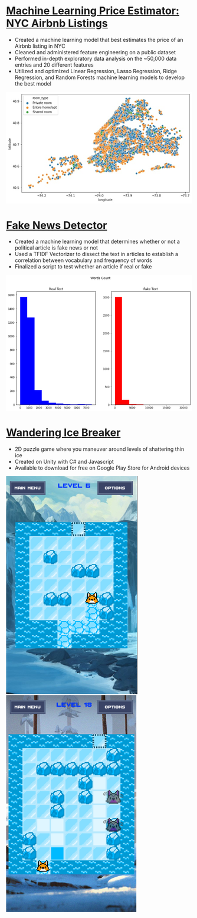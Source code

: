 # [Machine Learning Price Estimator: NYC Airbnb Listings](https://github.com/ako99/airbnb_proj)
* Created a machine learning model that best estimates the price of an Airbnb listing in NYC
* Cleaned and administered feature engineering on a public dataset
* Performed in-depth exploratory data analysis on the ~50,000 data entries and 20 different features
* Utilized and optimized Linear Regression, Lasso Regression, Ridge Regression, and Random Forests machine learning models to develop the best model

![](/images/Roomtype_by_coordinate.jpg)

# [Fake News Detector](https://github.com/ako99/fake_news_proj)
* Created a machine learning model that determines whether or not a political article is fake news or not
* Used a TFIDF Vectorizer to dissect the text in articles to establish a correlation between vocabulary and frequency of words
* Finalized a script to test whether an article if real or fake

![](/images/WordCount.png)

# [Wandering Ice Breaker](https://play.google.com/store/apps/details?id=com.Quaranteam.WanderingIceBreaker)
* 2D puzzle game where you maneuver around levels of shattering thin ice
* Created on Unity with C# and Javascript
* Available to download for free on Google Play Store for Android devices

![](/images/Screenshot1.png)
![](/images/Screenshot2.png)
